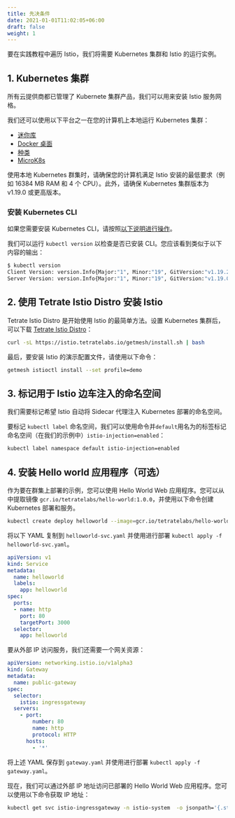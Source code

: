 ```yaml
---
title: 先决条件
date: 2021-01-01T11:02:05+06:00
draft: false
weight: 1
---
```


要在实践教程中遍历 Istio，我们将需要 Kubernetes 集群和 Istio 的运行实例。

## 1. Kubernetes 集群

所有云提供商都已管理了 Kubernete 集群产品，我们可以用来安装 Istio 服务网格。

我们还可以使用以下平台之一在您的计算机上本地运行 Kubernetes 集群：

- [迷你库](https://istio.io/latest/docs/setup/platform-setup/minikube/)
- [Docker 桌面](https://istio.io/latest/docs/setup/platform-setup/docker/)
- [种类](https://istio.io/latest/docs/setup/platform-setup/kind/)
- [MicroK8s](https://istio.io/latest/docs/setup/platform-setup/microk8s/)

使用本地 Kubernetes 群集时，请确保您的计算机满足 Istio 安装的最低要求（例如 16384 MB RAM 和 4 个 CPU）。此外，请确保 Kubernetes 集群版本为 v1.19.0 或更高版本。

### 安装 Kubernetes CLI

如果您需要安装 Kubernetes CLI，请按照[以下说明进行操作](https://kubernetes.io/docs/tasks/tools/install-kubectl/)。

我们可以运行 `kubectl version` 以检查是否已安装 CLI。您应该看到类似于以下内容的输出：

```bash
$ kubectl version
Client Version: version.Info{Major:"1", Minor:"19", GitVersion:"v1.19.2", GitCommit:"f5743093fd1c663cb0cbc89748f730662345d44d", GitTreeState:"clean", BuildDate:"2020-09-16T21:51:49Z", GoVersion:"go1.15.2", Compiler:"gc", Platform:"darwin/amd64"}
Server Version: version.Info{Major:"1", Minor:"19", GitVersion:"v1.19.0", GitCommit:"e19964183377d0ec2052d1f1fa930c4d7575bd50", GitTreeState:"clean", BuildDate:"2020-08-26T14:23:04Z", GoVersion:"go1.15", Compiler:"gc", Platform:"linux/amd64"}
```

## 2. 使用 Tetrate Istio Distro 安装 Istio

Tetrate Istio Distro 是开始使用 Istio 的最简单方法。设置 Kubernetes 集群后，可以下载 [Tetrate Istio Distro](https://istio.tetratelabs.io/)：

```sh
curl -sL https://istio.tetratelabs.io/getmesh/install.sh | bash
```

最后，要安装 Istio 的演示配置文件，请使用以下命令：

```sh
getmesh istioctl install --set profile=demo
```

## 3. 标记用于 Istio 边车注入的命名空间

我们需要标记希望 Istio 自动将 Sidecar 代理注入 Kubernetes 部署的命名空间。

要标记 `kubectl label` 命名空间，我们可以使用命令并`default`用名为的标签标记命名空间（在我们的示例中）`istio-injection=enabled`：

```sh
kubectl label namespace default istio-injection=enabled
```

## 4. 安装 Hello world 应用程序（可选）

作为要在群集上部署的示例，您可以使用 Hello World Web 应用程序。您可以从中提取镜像 `gcr.io/tetratelabs/hello-world:1.0.0`，并使用以下命令创建 Kubernetes 部署和服务。

```sh
kubectl create deploy helloworld --image=gcr.io/tetratelabs/hello-world:1.0.0 --port=3000
```

将以下 YAML 复制到 `helloworld-svc.yaml` 并使用进行部署 `kubectl apply -f helloworld-svc.yaml`。

```yaml
apiVersion: v1
kind: Service
metadata:
  name: helloworld
  labels:
    app: helloworld
spec:
  ports:
  - name: http
    port: 80
    targetPort: 3000
  selector:
    app: helloworld
```

要从外部 IP 访问服务，我们还需要一个网关资源：

```yaml
apiVersion: networking.istio.io/v1alpha3
kind: Gateway
metadata:
  name: public-gateway
spec:
  selector:
    istio: ingressgateway
  servers:
    - port:
        number: 80
        name: http
        protocol: HTTP
      hosts:
        - '*'
```

将上述 YAML 保存到 `gateway.yaml` 并使用进行部署 `kubectl apply -f gateway.yaml`。

现在，我们可以通过外部 IP 地址访问已部署的 Hello World Web 应用程序。您可以使用以下命令获取 IP 地址：

```sh
kubectl get svc istio-ingressgateway -n istio-system  -o jsonpath='{.status.loadBalancer.ingress[0].ip}'
```
